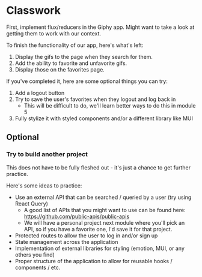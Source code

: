 # Classwork

First, implement flux/reducers in the Giphy app. Might want to take a look at getting them to work with our context.

To finish the functionality of our app, here's what's left:

1. Display the gifs to the page when they search for them.
2. Add the ability to favorite and unfavorite gifs.
3. Display those on the favorites page.

If you've completed it, here are some optional things you can try:

1. Add a logout button
2. Try to save the user's favorites when they logout and log back in
    - This will be difficult to do, we'll learn better ways to do this in module 5
3. Fully stylize it with styled components and/or a different library like MUI

## Optional
### Try to build another project

This does not have to be fully fleshed out - it's just a chance to get further practice.

Here's some ideas to practice:

- Use an external API that can be searched / queried by a user (try using React Query)
  - A good list of APIs that you might want to use can be found here: https://github.com/public-apis/public-apis
  - We will have a personal project next module where you'll pick an API, so if you have a favorite one, I'd save it for that project.
- Protected routes to allow the user to log in and/or sign up
- State management across the application
- Implementation of external libraries for styling (emotion, MUI, or any others you find)
- Proper structure of the application to allow for reusable hooks / components / etc.
